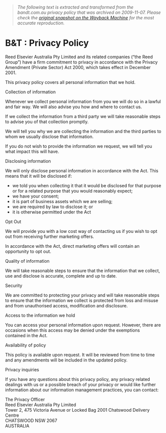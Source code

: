 > *The following text is extracted and transformed from the bandt.com.au privacy policy that was archived on 2009-11-07. Please check the [original snapshot on the Wayback Machine](https://web.archive.org/web/20091107121841id_/http%3A//www.bandt.com.au/privacypolicy.asp) for the most accurate reproduction.*

# B&T : Privacy Policy

Reed Elsevier Australia Pty Limited and its related companies (“the Reed Group”) have a firm commitment to privacy in accordance with the Privacy Amendment (Private Sector) Act 2000, which takes effect in December 2001.

This privacy policy covers all personal information that we hold.

Collection of information

Whenever we collect personal information from you we will do so in a lawful and fair way. We will also advise you how and where to contact us.

If we collect the information from a third party we will take reasonable steps to advise you of that collection promptly.

We will tell you why we are collecting the information and the third parties to whom we usually disclose that information.

If you do not wish to provide the information we request, we will tell you what impact this will have.

Disclosing information 

We will only disclose personal information in accordance with the Act. This means that it will be disclosed if:

  * we told you when collecting it that it would be disclosed for that purpose or for a related purpose that you would reasonably expect;
  * we have your consent;
  * it is part of business assets which we are selling;
  * we are required by law to disclose it; or
  * it is otherwise permitted under the Act



Opt Out

We will provide you with a low cost way of contacting us if you wish to opt out from receiving further marketing offers. 

In accordance with the Act, direct marketing offers will contain an opportunity to opt out.

Quality of information 

We will take reasonable steps to ensure that the information that we collect, use and disclose is accurate, complete and up to date.

Security

We are committed to protecting your privacy and will take reasonable steps to ensure that the information we collect is protected from loss and misuse and from unauthorised access, modification and disclosure. 

Access to the information we hold

You can access your personal information upon request. However, there are occasions when this access may be denied under the exemptions contained in the Act.

Availability of policy

This policy is available upon request. It will be reviewed from time to time and any amendments will be included in the updated policy.

Privacy inquiries 

If you have any questions about this privacy policy, any privacy related dealings with us or a possible breach of your privacy or would like further information about our information management practices, you can contact:

The Privacy Officer   
Reed Elsevier Australia Pty Limited   
Tower 2, 475 Victoria Avenue or Locked Bag 2001 Chatswood Delivery Centre   
CHATSWOOD NSW 2067   
AUSTRALIA
